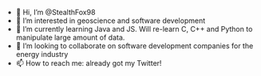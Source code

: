 - 👋 Hi, I’m @StealthFox98
- 👀 I’m interested in geoscience and software development
- 🌱 I’m currently learning Java and JS. Will re-learn C, C++ and Python to manipulate large amount of data.
- 💞️ I’m looking to collaborate on software development companies for the energy industry
- 📫 How to reach me: already got my Twitter!

<!---
StealthFox98/StealthFox98 is a ✨ special ✨ repository because its `README.md` (this file) appears on your GitHub profile.
You can click the Preview link to take a look at your changes.
--->
